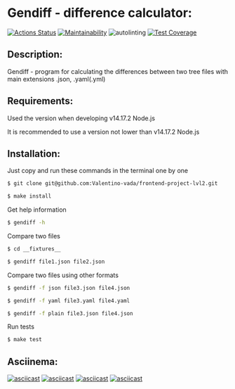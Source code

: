 # Gendiff - difference calculator:
[![Actions Status](https://github.com/Valentino-vada/frontend-project-lvl2/workflows/hexlet-check/badge.svg)](https://github.com/Valentino-vada/frontend-project-lvl2/actions)
[![Maintainability](https://api.codeclimate.com/v1/badges/d6a88b164af7495b24d3/maintainability)](https://codeclimate.com/github/Valentino-vada/frontend-project-lvl2/maintainability)
![autolinting](https://github.com/Valentino-vada/frontend-project-lvl2/workflows/autolinting/badge.svg)
[![Test Coverage](https://api.codeclimate.com/v1/badges/d6a88b164af7495b24d3/test_coverage)](https://codeclimate.com/github/Valentino-vada/frontend-project-lvl2/test_coverage)

## Description:
Gendiff - program for calculating the differences between two tree files with main extensions .json, .yaml(.yml)

## Requirements:
Used the version when developing v14.17.2 Node.js

It is recommended to use a version not lower than v14.17.2 Node.js

## Installation:
Just copy and run these commands in the terminal one by one
```sh
$ git clone git@github.com:Valentino-vada/frontend-project-lvl2.git
```
```sh
$ make install
```

Get help information
```sh
$ gendiff -h
```
Compare two files
```sh
$ cd __fixtures__
```
```sh
$ gendiff file1.json file2.json
```
Compare two files using other formats
```sh
$ gendiff -f json file3.json file4.json
```
```sh
$ gendiff -f yaml file3.yaml file4.yaml
```
```sh
$ gendiff -f plain file3.json file4.json
```
Run tests
```sh
$ make test
```
## Asciinema:
[![asciicast](https://asciinema.org/a/433743.svg)](https://asciinema.org/a/433743)
[![asciicast](https://asciinema.org/a/433754.svg)](https://asciinema.org/a/433754)
[![asciicast](https://asciinema.org/a/433756.svg)](https://asciinema.org/a/433756)
[![asciicast](https://asciinema.org/a/433757.svg)](https://asciinema.org/a/433757)
